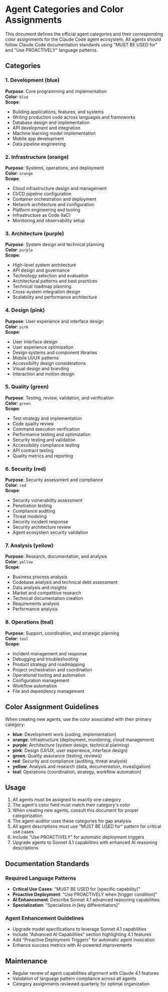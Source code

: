 # Agent Categories and Color Assignments

This document defines the official agent categories and their corresponding color assignments for the Claude Code agent ecosystem. All agents should follow Claude Code documentation standards using "MUST BE USED for" and "Use PROACTIVELY" language patterns.

## Categories

### 1. **Development** (blue)
**Purpose**: Core programming and implementation  
**Color**: `blue`  
**Scope**: 
- Building applications, features, and systems
- Writing production code across languages and frameworks
- Database design and implementation
- API development and integration
- Machine learning model implementation
- Mobile app development
- Data pipeline engineering

### 2. **Infrastructure** (orange)
**Purpose**: Systems, operations, and deployment  
**Color**: `orange`  
**Scope**:
- Cloud infrastructure design and management
- CI/CD pipeline configuration
- Container orchestration and deployment
- Network architecture and configuration
- Platform engineering and tooling
- Infrastructure as Code (IaC)
- Monitoring and observability setup

### 3. **Architecture** (purple)
**Purpose**: System design and technical planning  
**Color**: `purple`  
**Scope**:
- High-level system architecture
- API design and governance
- Technology selection and evaluation
- Architectural patterns and best practices
- Technical roadmap planning
- Cross-system integration design
- Scalability and performance architecture

### 4. **Design** (pink)
**Purpose**: User experience and interface design  
**Color**: `pink`  
**Scope**:
- User interface design
- User experience optimization
- Design systems and component libraries
- Mobile UI/UX patterns
- Accessibility design considerations
- Visual design and branding
- Interaction and motion design

### 5. **Quality** (green)
**Purpose**: Testing, review, validation, and verification  
**Color**: `green`  
**Scope**:
- Test strategy and implementation
- Code quality review
- Command execution verification
- Performance testing and optimization
- Security testing and validation
- Accessibility compliance testing
- API contract testing
- Quality metrics and reporting

### 6. **Security** (red)
**Purpose**: Security assessment and compliance  
**Color**: `red`  
**Scope**:
- Security vulnerability assessment
- Penetration testing
- Compliance auditing
- Threat modeling
- Security incident response
- Security architecture review
- Agent ecosystem security validation

### 7. **Analysis** (yellow)
**Purpose**: Research, documentation, and analysis  
**Color**: `yellow`  
**Scope**:
- Business process analysis
- Codebase analysis and technical debt assessment
- Data analysis and insights
- Market and competitive research
- Technical documentation creation
- Requirements analysis
- Performance analysis

### 8. **Operations** (teal)
**Purpose**: Support, coordination, and strategic planning  
**Color**: `teal`  
**Scope**:
- Incident management and response
- Debugging and troubleshooting
- Product strategy and roadmapping
- Project orchestration and coordination
- Operational tooling and automation
- Configuration management
- Workflow automation
- File and dependency management

## Color Assignment Guidelines

When creating new agents, use the color associated with their primary category:

- **blue**: Development work (coding, implementation)
- **orange**: Infrastructure (deployment, monitoring, cloud management)
- **purple**: Architecture (system design, technical planning)
- **pink**: Design (UI/UX, user experience, interface design)
- **green**: Quality assurance (testing, reviews)
- **red**: Security and compliance (auditing, threat analysis)
- **yellow**: Analysis and research (data, documentation, investigation)
- **teal**: Operations (coordination, strategy, workflow automation)

## Usage

1. All agents must be assigned to exactly one category
2. The agent's color field must match their category's color
3. When creating new agents, consult this document for proper categorization
4. The agent-auditor uses these categories for gap analysis
5. All agent descriptions must use "MUST BE USED for" pattern for critical use cases
6. Include "Use PROACTIVELY" for automatic deployment triggers
7. Upgrade agents to Sonnet 4.1 capabilities with enhanced AI reasoning descriptions

## Documentation Standards

### Required Language Patterns
- **Critical Use Cases**: "MUST BE USED for [specific capability]"
- **Proactive Deployment**: "Use PROACTIVELY when [trigger condition]"
- **AI Enhancement**: Describe Sonnet 4.1 advanced reasoning capabilities
- **Specialization**: "Specializes in [key differentiators]"

### Agent Enhancement Guidelines
- Upgrade model specifications to leverage Sonnet 4.1 capabilities
- Include "Advanced AI Capabilities" section highlighting 4.1 features
- Add "Proactive Deployment Triggers" for automatic agent invocation
- Enhance success metrics with AI-powered improvements

## Maintenance

- Regular review of agent capabilities alignment with Claude 4.1 features
- Validation of language pattern compliance across all agents
- Category assignments reviewed quarterly for optimal organization
